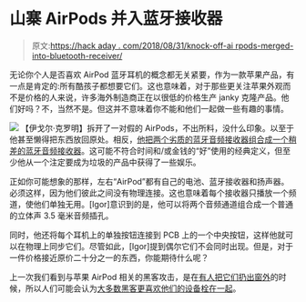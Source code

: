 # 山寨 AirPods 并入蓝牙接收器

> 原文:[https://hack aday . com/2018/08/31/knock-off-ai rpods-merged-into-bluetooth-receiver/](https://hackaday.com/2018/08/31/knock-off-airpods-merged-into-bluetooth-receiver/)

无论你个人是否喜欢 AirPod 蓝牙耳机的概念都无关紧要，作为一款苹果产品，有一点是肯定的:所有酷孩子都想要它们。这也意味着，对于那些更关注苹果外观而不是价格的人来说，许多海外制造商正在以很低的价格生产 janky 克隆产品。他们好吗？不，当然不是。但这并不意味着你不能和他们一起做一些有趣的事情。

[![](../Images/cf59ef80c69697a04c746b7b35590f21.png)](https://hackaday.com/wp-content/uploads/2018/08/airpod_detail.jpg) 【伊戈尔·克罗明】拆开了一对假的 AirPods，不出所料，没什么印象。以至于他甚至懒得把东西放回原处。相反，[他把两个劣质的蓝牙音频接收器组合成一个稍差的蓝牙音频接收器](https://www.igorkromin.net/index.php/2018/08/19/hacking-the-hbq-i7-tws-wireless-headphones-to-make-a-stereo-bluetooth-receiver)。这可能不符合时间和/或金钱的“好”使用的经典定义，但至少他从一个注定要成为垃圾的产品中获得了一些娱乐。

正如你可能想象的那样，左右“AirPod”都有自己的电池、蓝牙接收器和扬声器。必须这样，因为他们彼此之间没有物理连接。这也意味着每个接收器只播放一个频道，使他们单独无用。[Igor]意识到的是，他可以将两个音频通道组合成一个普通的立体声 3.5 毫米音频插孔。

同时，他还将每个耳机上的单独按钮连接到 PCB 上的一个中央按钮，这样他就可以在物理上同步它们。尽管如此，[Igor]提到偶尔它们不会同时出现。但是，对于一件价格接近原价二十分之一的东西，你能期待什么呢？

上一次我们看到与苹果 AirPod 相关的黑客攻击，是在[有人把它们扔出窗外](https://hackaday.com/2017/07/30/fishing-for-airpods-with-magnets/)的时候，所以人们可能会认为[大多数黑客更喜欢他们的设备栓在一起](https://hackaday.com/2017/09/07/bringing-back-the-iphone7-headphone-jack/)。